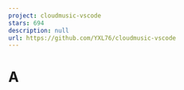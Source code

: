 ```yaml
---
project: cloudmusic-vscode
stars: 694
description: null
url: https://github.com/YXL76/cloudmusic-vscode
---
```


A
=
